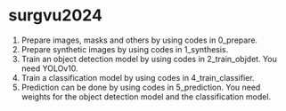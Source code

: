 # surgvu2024

1. Prepare images, masks and others by using codes in 0_prepare.
2. Prepare synthetic images by using codes in 1_synthesis.
3. Train an object detection model by using codes in 2_train_objdet. You need YOLOv10.
4. Train a classification model by using codes in 4_train_classifier.
5. Prediction can be done by using codes in 5_prediction. You need weights for the object detection model and the classification model.
